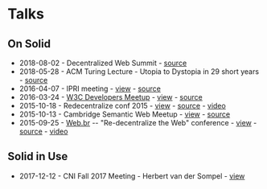 # Talks

## On Solid

- 2018-08-02 - Decentralized Web Summit - [source](https://solid.github.io/dweb-summit-2018/)
- 2018-05-28 - ACM Turing Lecture - Utopia to Dystopia in 29 short years - [source](https://www.w3.org/2018/Talks/0529-timbl-turing/timbl-turing-slides-utopia-to-dystopia.html) 
- 2016-04-07 - IPRI meeting - [view](https://slides.com/deiu/redecentralize-2015#/) - [source](slides-redecentralize-conf.html)
- 2016-03-24 - [W3C Developers Meetup](http://www.meetup.com/W3C-developers-in-Boston/events/229580827/) - [view](https://slides.com/deiu/redecentralize-2015#/) - [source](slides-redecentralize-conf.html)
- 2015-10-18 - Redecentralize conf 2015 - [view](https://slides.com/deiu/redecentralize-2015#/) - [source](slides-redecentralize-conf.html) - [video](https://www.youtube.com/watch?v=yi4SgNyDJ9w)
- 2015-10-13 - Cambridge Semantic Web Meetup - [view](http://slides.com/deiu/solid-tech#/) - [source](slides-solid-tech.html)
- 2015-09-25 - [Web.br](http://conferenciaweb.w3c.br/) -- "Re-decentralize the Web" conference - [view](https://deiu.github.io/2015-web.br-conference#/) - [source](slides-re-decentralize.html) - [video](https://www.youtube.com/watch?v=BPZiBDPKiGk)

## Solid in Use

- 2017-12-12 - CNI Fall 2017 Meeting - Herbert van der Sompel - [view](https://www.slideshare.net/hvdsomp/paul-evan-peters-lecture/)
